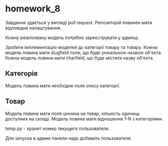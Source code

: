 # homework_8
Завдання здається у вигляді pull request.
Репозиторій повинен мати відповідне налаштування.

Кожну реалізовану модель потрібно зареєструвати у адмінці.

Зробити імплементацію моделей до категорії товару та товару.
Кожна модель повина мати slugfield поле, що буде унікальною назвою об'єкта.
Кожна модель повина мати charfield, що буде містити назву об'єкта.

<h2>Категорія</h2>
Модель повина мати необхідне поле опису категорії.

<h2>Товар</h2>
Модель повина мати поля цінника на товар, кількість одиниць доступних на складі.
Модель повина мати відношення 1-N з категоріями.

temp.py - хранит номер текущего пользователя.

Для запуска в админ панели надо добавить пользователя.
